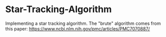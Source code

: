 # Star-Tracking-Algorithm
Implementing a star tracking algorithm. The "brute" algorithm comes from this paper: https://www.ncbi.nlm.nih.gov/pmc/articles/PMC7070887/ 
